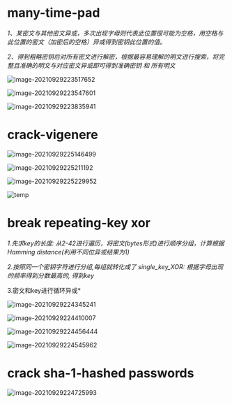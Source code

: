 # many-time-pad

*1、某密文与其他密文异或，多次出现字母则代表此位置很可能为空格，用空格与此位置的密文（加密后的空格）异或得到密钥此位置的值。*

*2、得到粗略密钥后对所有密文进行解密，根据最容易理解的明文进行搜索，将完整且准确的明文与对应密文异或即可得到准确密钥 和 所有明文*

![image-20210929223517652](/home/rean/.config/Typora/typora-user-images/image-20210929223517652.png)

![image-20210929223547601](/home/rean/.config/Typora/typora-user-images/image-20210929223547601.png)

![image-20210929223835941](/home/rean/.config/Typora/typora-user-images/image-20210929223835941.png)

# crack-vigenere

![image-20210929225146499](/home/rean/.config/Typora/typora-user-images/image-20210929225146499.png)

![image-20210929225211192](/home/rean/.config/Typora/typora-user-images/image-20210929225211192.png)

![image-20210929225229952](/home/rean/.config/Typora/typora-user-images/image-20210929225229952.png)

![temp](/home/rean/Pictures/temp.jpg)

# break repeating-key xor

*1.先求key的长度: 从2-42进行遍历，将密文(bytes形式)进行顺序分组，计算根据Hamming distance(利用不同位异或结果为1)*

*2.按照同一个密钥字符进行分组,每组就转化成了 single_key_XOR: 根据字母出现的频率得到分数最高的, 得到key*

3.密文和key进行循环异或*

![image-20210929224345241](/home/rean/.config/Typora/typora-user-images/image-20210929224345241.png)

![image-20210929224410007](/home/rean/.config/Typora/typora-user-images/image-20210929224410007.png)

![image-20210929224456444](/home/rean/.config/Typora/typora-user-images/image-20210929224456444.png)

![image-20210929224545962](/home/rean/.config/Typora/typora-user-images/image-20210929224545962.png)

# crack sha-1-hashed passwords

![image-20210929224725993](/home/rean/.config/Typora/typora-user-images/image-20210929224725993.png)
